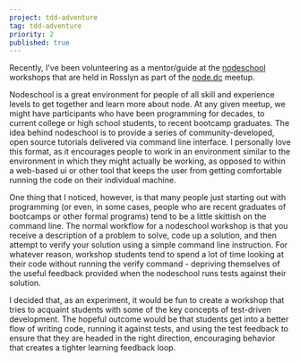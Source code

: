 ```yaml
---
project: tdd-adventure
tag: tdd-adventure
priority: 2
published: true
---
```


Recently, I've been volunteering as a mentor/guide at the [nodeschool](http://nodeschool.io) workshops that are held in Rosslyn as part of the [node.dc](http://www.meetup.com/node-dc/) meetup.

Nodeschool is a great environment for people of all skill and experience levels to get together and learn more about node. At any given meetup, we might have participants who have been programming for decades, to current college or high school students, to recent bootcamp graduates. The idea behind nodeschool is to provide a series of community-developed, open source tutorials delivered via command line interface. I personally love this format, as it encourages people to work in an environment similar to the environment in which they might actually be working, as opposed to within a web-based ui or other tool that keeps the user from getting comfortable running the code on their individual machine.

One thing that I noticed, however, is that many people just starting out with programming (or even, in some cases, people who are recent graduates of bootcamps or other formal programs) tend to be a little skittish on the command line. The normal workflow for a nodeschool workshop is that you receive a description of a problem to solve, code up a solution, and then attempt to verify your solution using a simple command line instruction. For whatever reason, workshop students tend to spend a lot of time looking at their code without running the verify command - depriving themselves of the useful feedback provided when the nodeschool runs tests against their solution.

I decided that, as an experiment, it would be fun to create a workshop that tries to acquaint students with some of the key concepts of test-driven development. The hopeful outcome would be that students get into a better flow of writing code, running it against tests, and using the test feedback to ensure that they are headed in the right direction, encouraging behavior that creates a tighter learning feedback loop. 